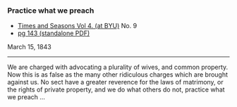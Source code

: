 ### Practice what we preach

* [Times and Seasons Vol 4. (at BYU)](http://contentdm.lib.byu.edu/cdm/ref/collection/NCMP1820-1846/id/8618) No. 9
* [pg 143 (standalone PDF)](https://docs.google.com/viewer?url=https://github.com/faenrandir/a_careful_examination/raw/58c283672f6581747865c84db2942e3a5f80ac81/documents/polygamy/denials/original-1843-03-15-Times-and-Seasons-Letter-to-Editor.pdf)

March 15, 1843

---

We are charged with advocating a plurality of wives, and common property. Now this is as false as the many other ridiculous charges which are brought against us. No sect have a greater reverence for the laws of matrimony, or the rights of private property, and we do what others do not, practice what we preach ...
